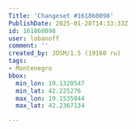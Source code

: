 ```yaml
---
Title: 'Changeset #161860098'
PublishDate: 2025-01-28T14:33:33Z
id: 161860098
user: lobanoff
comment: ''
created_by: JOSM/1.5 (19160 ru)
tags:
- Montenegro
bbox:
  min_lon: 19.1320547
  min_lat: 42.225276
  max_lon: 19.1535044
  max_lat: 42.2367134

---
```

